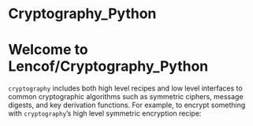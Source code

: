 # Cryptography_Python

# Welcome to Lencof/Cryptography_Python

``cryptography`` includes both high level recipes and low level interfaces to common cryptographic algorithms such as symmetric ciphers, 
message digests, and key derivation functions. For example, to encrypt something with ``cryptography``’s high level symmetric encryption recipe:

